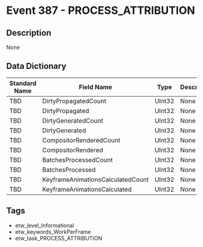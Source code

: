 # Event 387 - PROCESS_ATTRIBUTION

## Description
None

## Data Dictionary
|Standard Name|Field Name|Type|Description|Sample Value|
|---|---|---|---|---|
|TBD|DirtyPropagatedCount|UInt32|None|`None`|
|TBD|DirtyPropagated|UInt32|None|`None`|
|TBD|DirtyGeneratedCount|UInt32|None|`None`|
|TBD|DirtyGenerated|UInt32|None|`None`|
|TBD|CompositorRenderedCount|UInt32|None|`None`|
|TBD|CompositorRendered|UInt32|None|`None`|
|TBD|BatchesProcessedCount|UInt32|None|`None`|
|TBD|BatchesProcessed|UInt32|None|`None`|
|TBD|KeyframeAnimationsCalculatedCount|UInt32|None|`None`|
|TBD|KeyframeAnimationsCalculated|UInt32|None|`None`|

## Tags
* etw_level_Informational
* etw_keywords_WorkPerFrame
* etw_task_PROCESS_ATTRIBUTION